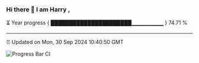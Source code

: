 ### Hi there 👋 I am Harry , 

⏳ Year progress { ██████████████████████▁▁▁▁▁▁▁▁ } 74.71 %

---

⏰ Updated on Mon, 30 Sep 2024 10:40:50 GMT

![Progress Bar CI](https://github.com/duykhang68/duykhang68/workflows/Progress%20Bar%20CI/badge.svg)
